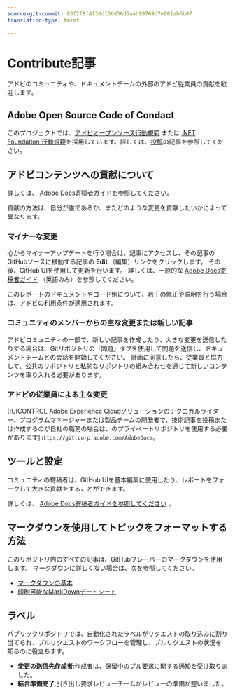 ```yaml
---
source-git-commit: 83f2f8f4f36d166d36d5aab99769d7e081ab6bd7
translation-type: tm+mt

---
```

# Contribute記事

アドビのコミュニティや、ドキュメントチームの外部のアドビ従業員の貢献を歓迎します。

## Adobe Open Source Code of Condact

このプロジェクトでは、[アドビオープンソース行動規範](code-of-conduct.md) または [.NET Foundation 行動規範](https://dotnetfoundation.org/code-of-conduct)を採用しています。詳しくは、[投稿](contributing.md)の記事を参照してください。

## アドビコンテンツへの貢献について

詳しくは、 [Adobe Docs寄稿者ガイドを参照してください](https://docs.adobe.com/help/en/contributor/contributor-guide/introduction.html)。

貢献の方法は、自分が誰であるか、またどのような変更を貢献したいかによって異なります。

### マイナーな変更

心からマイナーアップデートを行う場合は、記事にアクセスし、その記事のGitHubソースに移動する記事の **Edit** （編集）リンクをクリックします。 その後、GitHub UIを使用して更新を行います。 詳しくは、一般的な [Adobe Docs寄稿者ガイド](https://docs.adobe.com/help/en/contributor/contributor-guide/introduction.html) （英語のみ）を参照してください。

このレポートのドキュメントやコード例について、若干の修正や説明を行う場合は、アドビの利用条件が適用されます。

### コミュニティのメンバーからの主な変更または新しい記事

アドビコミュニティの一部で、新しい記事を作成したり、大きな変更を送信したりする場合は、Gitリポジトリの「問題」タブを使用して問題を送信し、ドキュメントチームとの会話を開始してください。 計画に同意したら、従業員と協力して、公共のリポジトリと私的なリポジトリの組み合わせを通じて新しいコンテンツを取り入れる必要があります。

<!--
If you submit a pull request with significant changes to documentation and code examples, you'll see a message in the pull request asking you to submit an online contribution license agreement (CLA). We need you to complete the online form before we can review your pull request.
-->

### アドビの従業員による主な変更

[!UICONTROL Adobe Experience Cloudソリューションのテクニカルライター、プログラムマネージャーまたは製品チームの開発者で、技術記事を投稿または作成するのが自社の職務の場合は、のプライベートリポジトリを使用する必要があります]`https://git.corp.adobe.com/AdobeDocs`。

<!--Employees from other parts of the Adobe world should use the public repo for minor updates.-->

## ツールと設定

コミュニティの寄稿者は、GitHub UIを基本編集に使用したり、レポートをフォークして大きな貢献をすることができます。

詳しくは、 [Adobe Docs寄稿者ガイドを参照してください](https://docs.adobe.com/help/en/contributor/contributor-guide/introduction.html) 。

## マークダウンを使用してトピックをフォーマットする方法

このリポジトリ内のすべての記事は、GitHubフレーバーのマークダウンを使用します。 マークダウンに詳しくない場合は、次を参照してください。

* [マークダウンの基本](https://help.github.com/articles/getting-started-with-writing-and-formatting-on-github/)
* [印刷可能なMarkDownチートシート](https://guides.github.com/pdfs/markdown-cheatsheet-online.pdf)

## ラベル

パブリックリポジトリでは、自動化されたラベルがリクエストの取り込みに割り当てられ、プルリクエストのワークフローを管理し、プルリクエストの状況を知るのに役立ちます。

* **変更の送信先作成者**:作成者は、保留中のプル要求に関する通知を受け取りました。
* **結合準備完了**:引き出し要求レビューチームがレビューの準備が整いました。
